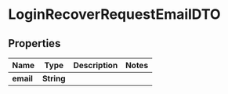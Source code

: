 # LoginRecoverRequestEmailDTO

## Properties
Name | Type | Description | Notes
------------ | ------------- | ------------- | -------------
**email** | **String** |  | 

